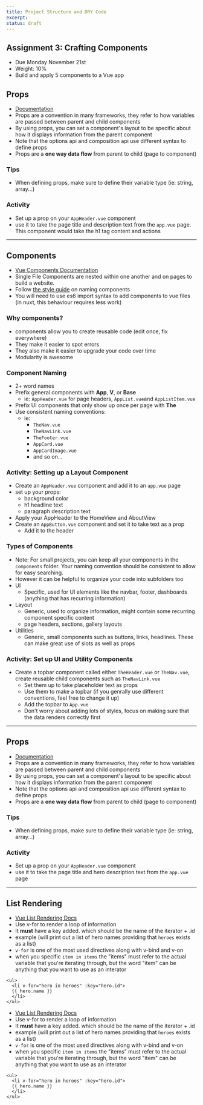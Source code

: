 ```yaml
---
title: Project Structure and DRY Code
excerpt:
status: draft
---
```

<script>
	import Homework from "$lib/components/Homework.svelte";
	import LessonPlan from "$lib/components/LessonPlan.svelte";
	import LabTime from "$lib/components/LabTime.svelte";
</script>

## Assignment 3: Crafting Components

- Due Monday November 21st
- Weight: 10%
- Build and apply 5 components to a Vue app

## Props

- [Documentation](https://vuejs.org/guide/components/props.htm)
- Props are a convention in many frameworks, they refer to how variables are passed between parent and child components
- By using props, you can set a component's layout to be specific about how it displays information from the parent component
- Note that the options api and composition api use different syntax to define props
- Props are a **one way data flow** from parent to child (page to component)

### Tips

- When defining props, make sure to define their variable type (ie: string, array...)

### Activity

- Set up a prop on your `AppHeader.vue` component
- use it to take the page title and description text from the `app.vue` page. This component would take the h1 tag content and actions

---

## Components

- [Vue Components Documentation](https://vuejs.org/guide/essentials/component-basics.html)
- Single File Components are nested within one another and on pages to build a website.
- Follow [the style guide](https://vuejs.org/style-guide/) on naming components
- You will need to use es6 import syntax to add components to vue files (in nuxt, this behaviour requires less work)

### Why components?

- components allow you to create reusable code (edit once, fix everywhere)
- They make it easier to spot errors
- They also make it easier to upgrade your code over time
- Modularity is awesome

### Component Naming

- 2+ word names
- Prefix general components with **App**, **V**, or **Base**
  - ie: `AppHeader.vue` for page headers, `AppList.vue`and `AppListItem.vue`
- Prefix UI components that only show up once per page with **The**
- Use consistent naming conventions:
  - ie:
    - `TheNav.vue`
    - `TheNavLink.vue`
    - `TheFooter.vue`
    - `AppCard.vue`
    - `AppCardImage.vue`
    - and so on...

### Activity: Setting up a Layout Component

- Create an `AppHeader.vue` component and add it to an `app.vue` page
- set up your props:
  - background color
  - h1 headline text
  - paragraph description text
- Apply your AppHeader to the HomeView and AboutView
- Create an `AppButton.vue` component and set it to take text as a prop
  - Add it to the header

### Types of Components

- Note: For small projects, you can keep all your components in the `components` folder. Your naming convention should be consistent to allow for easy searching.
- However it can be helpful to organize your code into subfolders too
- UI
  - Specific, used for UI elements like the navbar, footer, dashboards (anything that has recurring information)
- Layout
  - Generic, used to organize information, might contain some recurring component specific content
  - page headers, sections, gallery layouts
- Utilities
  - Generic, small components such as buttons, links, headlines. These can make great use of slots as well as props

### Activity: Set up UI and Utility Components

- Create a topbar component called either `TheHeader.vue` or `TheNav.vue`, create reusable child components such as `TheNavLink.vue`
  - Set them up to take placeholder text as props
  - Use them to make a topbar (if you genrally use different conventions, feel free to change it up)
  - Add the topbar to `App.vue`
  - Don't worry about adding lots of styles, focus on making sure that the data renders correctly first

---

## Props

- [Documentation](https://vuejs.org/guide/components/props.htm)
- Props are a convention in many frameworks, they refer to how variables are passed between parent and child components
- By using props, you can set a component's layout to be specific about how it displays information from the parent component
- Note that the options api and composition api use different syntax to define props
- Props are a **one way data flow** from parent to child (page to component)

### Tips

- When defining props, make sure to define their variable type (ie: string, array...)

### Activity

- Set up a prop on your `AppHeader.vue` component
- use it to take the page title and hero description text from the `app.vue` page

---

## List Rendering

- [Vue List Rendering Docs](https://vuejs.org/guide/essentials/list.html)
- Use v-for to render a loop of information
- It **must** have a key added. which should be the name of the iterator + .id
- example (will print out a list of hero names providing that `heroes` exists as a list)
- `v-for` is one of the most used directives along with v-bind and v-on
- when you specific `item in items` the "items" must refer to the actual variable that you're iterating through, but the word "item" can be anything that you want to use as an interator

```
<ul>
  <li v-for="hero in heroes" :key="hero.id">
  {{ hero.name }}
  </li>
</ul>
```

- [Vue List Rendering Docs](https://vuejs.org/guide/essentials/list.html)
- Use v-for to render a loop of information
- It **must** have a key added. which should be the name of the iterator + .id
- example (will print out a list of hero names providing that `heroes` exists as a list)
- `v-for` is one of the most used directives along with v-bind and v-on
- when you specific `item in items` the "items" must refer to the actual variable that you're iterating through, but the word "item" can be anything that you want to use as an interator

```
<ul>
  <li v-for="hero in heroes" :key="hero.id">
  {{ hero.name }}
  </li>
</ul>
```
